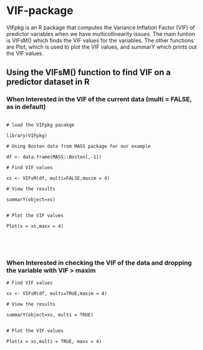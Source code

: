 # VIF-package
VIFpkg is an R package that computes the Variance Inflation Factor (VIF) of predictor variables when we have multicollinearity issues.
The main funtion is  VIFsM() which finds the VIF values for the variables. The other functions are Plot, which is used to plot the VIF values, and summarY which prints out the VIF values.


## Using the VIFsM() function to find VIF on a predictor dataset in R


### When Interested in the VIF of the current data (multi = FALSE, as in default)

```{r setup}

# load the VIFpkg pacakge

library(VIFpkg)

# Using Boston data from MASS package for our example

df <- data.frame(MASS::Boston[,-1])

# Find VIF values

xs <- VIFsM(df, multi=FALSE,maxim = 4)

# View the results

summarY(object=xs)


# Plot the VIF values

Plot(x = xs,maxx = 4)





```



### When Interested in checking the VIF of the data and dropping the variable with VIF > maxim


```{r, fig.height=12, fig.width=10}
# Find VIF values

xs <- VIFsM(df, multi=TRUE,maxim = 4)

# View the results

summarY(object=xs, multi = TRUE)


# Plot the VIF values

Plot(x = xs,multi = TRUE, maxx = 4)

```


